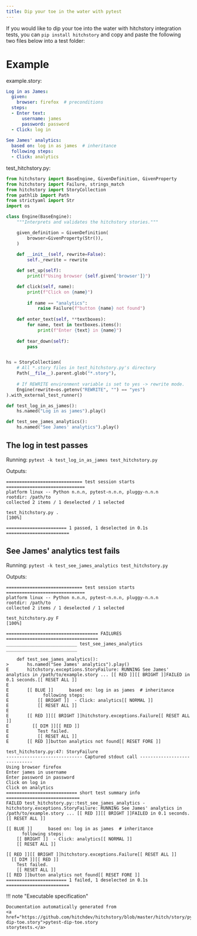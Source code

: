 ```yaml
---
title: Dip your toe in the water with pytest
---
```




If you would like to dip your toe into the water
with hitchstory integration tests, you can `pip install hitchstory`
and copy and paste the following two files below into a test folder:


# Example



example.story:

```yaml
Log in as James:
  given:
    browser: firefox  # preconditions
  steps:
  - Enter text:
      username: james
      password: password
  - Click: log in
  
See James' analytics:
  based on: log in as james  # inheritance
  following steps:
  - Click: analytics
```
test_hitchstory.py:

```python
from hitchstory import BaseEngine, GivenDefinition, GivenProperty
from hitchstory import Failure, strings_match
from hitchstory import StoryCollection
from pathlib import Path
from strictyaml import Str
import os

class Engine(BaseEngine):
    """Interprets and validates the hitchstory stories."""

    given_definition = GivenDefinition(
        browser=GivenProperty(Str()),
    )
    
    def __init__(self, rewrite=False):
        self._rewrite = rewrite

    def set_up(self):
        print(f"Using browser {self.given['browser']}")

    def click(self, name):
        print(f"Click on {name}")
        
        if name == "analytics":
            raise Failure(f"button {name} not found")
    
    def enter_text(self, **textboxes):
        for name, text in textboxes.items():
            print(f"Enter {text} in {name}")
    
    def tear_down(self):
        pass


hs = StoryCollection(
    # All *.story files in test_hitchstory.py's directory
    Path(__file__).parent.glob("*.story"),
    
    # If REWRITE environment variable is set to yes -> rewrite mode.
    Engine(rewrite=os.getenv("REWRITE", "") == "yes")
).with_external_test_runner()

def test_log_in_as_james():
    hs.named("Log in as james").play()

def test_see_james_analytics():
    hs.named("See James' analytics").play()
```




## The log in test passes






Running: `pytest -k test_log_in_as_james test_hitchstory.py`

Outputs:
```
============================= test session starts ==============================
platform linux -- Python n.n.n, pytest-n.n.n, pluggy-n.n.n
rootdir: /path/to
collected 2 items / 1 deselected / 1 selected

test_hitchstory.py .                                                     [100%]

======================= 1 passed, 1 deselected in 0.1s ========================
```


## See James' analytics test fails






Running: `pytest -k test_see_james_analytics test_hitchstory.py`

Outputs:
```
============================= test session starts ==============================
platform linux -- Python n.n.n, pytest-n.n.n, pluggy-n.n.n
rootdir: /path/to
collected 2 items / 1 deselected / 1 selected

test_hitchstory.py F                                                     [100%]

=================================== FAILURES ===================================
___________________________ test_see_james_analytics ___________________________

    def test_see_james_analytics():
>       hs.named("See James' analytics").play()
E       hitchstory.exceptions.StoryFailure: RUNNING See James' analytics in /path/to/example.story ... [[ RED ]][[ BRIGHT ]]FAILED in 0.1 seconds.[[ RESET ALL ]]
E
E       [[ BLUE ]]      based on: log in as james  # inheritance
E             following steps:
E           [[ BRIGHT ]]  - Click: analytics[[ NORMAL ]]
E           [[ RESET ALL ]]
E
E       [[ RED ]][[ BRIGHT ]]hitchstory.exceptions.Failure[[ RESET ALL ]]
E         [[ DIM ]][[ RED ]]
E           Test failed.
E           [[ RESET ALL ]]
E       [[ RED ]]button analytics not found[[ RESET FORE ]]

test_hitchstory.py:47: StoryFailure
----------------------------- Captured stdout call -----------------------------
Using browser firefox
Enter james in username
Enter password in password
Click on log in
Click on analytics
=========================== short test summary info ============================
FAILED test_hitchstory.py::test_see_james_analytics - hitchstory.exceptions.StoryFailure: RUNNING See James' analytics in /path/to/example.story ... [[ RED ]][[ BRIGHT ]]FAILED in 0.1 seconds.[[ RESET ALL ]]

[[ BLUE ]]      based on: log in as james  # inheritance
      following steps:
    [[ BRIGHT ]]  - Click: analytics[[ NORMAL ]]
    [[ RESET ALL ]]

[[ RED ]][[ BRIGHT ]]hitchstory.exceptions.Failure[[ RESET ALL ]]
  [[ DIM ]][[ RED ]]
    Test failed.
    [[ RESET ALL ]]
[[ RED ]]button analytics not found[[ RESET FORE ]]
======================= 1 failed, 1 deselected in 0.1s ========================
```







!!! note "Executable specification"

    Documentation automatically generated from 
    <a href="https://github.com/hitchdev/hitchstory/blob/master/hitch/story/pytest-dip-toe.story">pytest-dip-toe.story
    storytests.</a>

